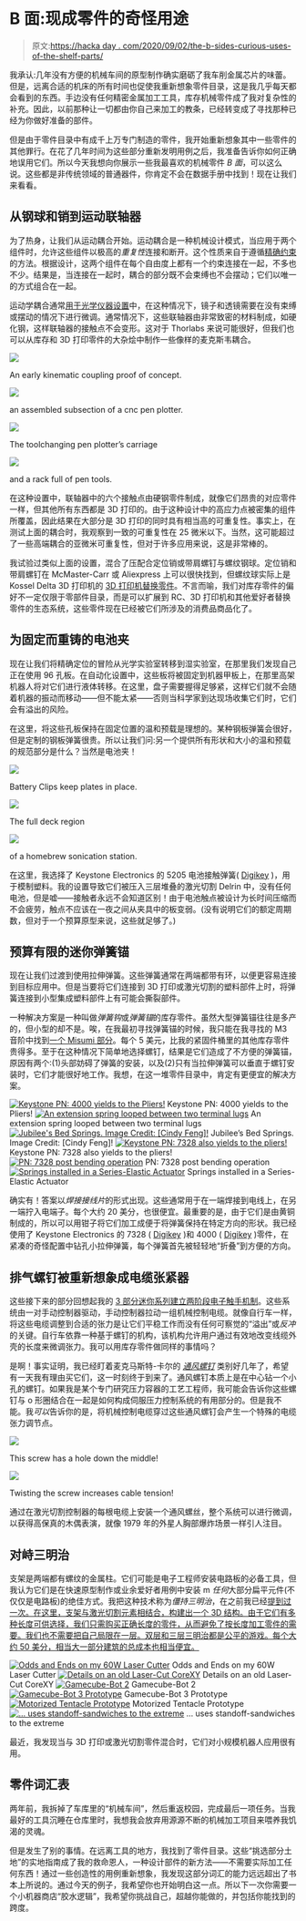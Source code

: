 # B 面:现成零件的奇怪用途

> 原文:[https://hacka day . com/2020/09/02/the-b-sides-curious-uses-of-the-shelf-parts/](https://hackaday.com/2020/09/02/the-b-sides-curious-uses-of-off-the-shelf-parts/)

我承认:几年没有方便的机械车间的原型制作确实磨砺了我车削金属芯片的味蕾。但是，远离合适的机床的所有时间也促使我重新想象零件目录，这是我几乎每天都会看到的东西。手边没有任何精密金属加工工具，库存机械零件成了我对复杂性的补充。因此，以前那种让一切都由你自己来加工的教条，已经转变成了寻找那种已经为你做好准备的部件。

但是由于零件目录中有成千上万专门制造的零件，我开始重新想象其中一些零件的其他罪行。在花了几年时间为这些部分重新发明用例之后，我准备告诉你如何正确地误用它们。所以今天我想向你展示一些我最喜欢的机械零件 *B 面*，可以这么说。这些都是非传统领域的普通器件，你肯定不会在数据手册中找到！现在让我们来看看。

## 从钢球和销到运动联轴器

为了热身，让我们从运动耦合开始。运动耦合是一种机械设计模式，当应用于两个组件时，允许这些组件以极高的*重复性*连接和断开。这个性质来自于遵循[精确约束](https://hackaday.com/2019/09/11/books-you-should-read-exact-constraint-machine-design-using-kinematic-principles/)的方法。根据设计，这两个组件在每个自由度上都有一个约束连接在一起，不多也不少。结果是，当连接在一起时，耦合的部分既不会束缚也不会摆动；它们以唯一的方式组合在一起。

运动学耦合通常[用于光学仪器设置](https://www.thorlabs.com/newgrouppage9.cfm?objectgroup_id=1546)中，在这种情况下，镜子和透镜需要在没有束缚或摆动的情况下进行微调。通常情况下，这些联轴器由非常致密的材料制成，如硬化钢，这样联轴器的接触点不会变形。这对于 Thorlabs 来说可能很好，但我们也可以从库存和 3D 打印零件的大杂烩中制作一些像样的麦克斯韦耦合。

[![](../Images/06b0d69dc72e8de5020da239b5a0997c.png)](https://hackaday.com/2020/09/02/the-b-sides-curious-uses-of-off-the-shelf-parts/44072618500_0fc2bea4d2_k/)

An early kinematic coupling proof of concept.

[![](../Images/cebd3b9847fa3825873e693ca4451785.png)](https://hackaday.com/2020/09/02/the-b-sides-curious-uses-of-off-the-shelf-parts/45993844664_86867995d0_k/)

an assembled subsection of a cnc pen plotter.

[![](../Images/a0f50c19c67df55ac87db3d4e77d9a65.png)](https://hackaday.com/2020/09/02/the-b-sides-curious-uses-of-off-the-shelf-parts/39856650733_dff6e444fa_k/)

The toolchanging pen plotter’s carriage

[![](../Images/ae2b081a1a83220e5902216f3c32ceca.png)](https://hackaday.com/2020/09/02/the-b-sides-curious-uses-of-off-the-shelf-parts/40356384963_91a4428fae_k-2/)

and a rack full of pen tools.

在这种设置中，联轴器中的六个接触点由硬钢零件制成，就像它们昂贵的对应零件一样，但其他所有东西都是 3D 打印的。由于这种设计中的高应力点被密集的组件所覆盖，因此结果在大部分是 3D 打印的同时具有相当高的可重复性。事实上，在测试上面的耦合时，我观察到一致的可重复性在 25 微米以下。当然，这可能超过了一些高端耦合的亚微米可重复性，但对于许多应用来说，这是非常棒的。

我试验过类似上面的设置，混合了压配合定位销或带肩螺钉与螺纹钢球。定位销和带肩螺钉在 McMaster-Carr 或 Aliexpress 上可以很快找到，但螺纹球实际上是 Kossel Delta 3D 打印机的 [3D 打印机替换零件](https://www.aliexpress.com/item/32646556334.html)。不言而喻，我们对库存零件的偏好不一定仅限于零部件目录，而是可以扩展到 RC、3D 打印机和其他爱好者替换零件的生态系统，这些零件现在已经被它们所涉及的消费品商品化了。

## 为固定而重铸的电池夹

现在让我们将精确定位的冒险从光学实验室转移到湿实验室，在那里我们发现自己正在使用 96 孔板。在自动化设置中，这些板将被固定到机器甲板上，在那里高架机器人将对它们进行液体转移。在这里，盘子需要握得足够紧，这样它们就不会随着机器的振动而移动——但不能太紧——否则当科学家到达现场收集它们时，它们会有溢出的风险。

在这里，将这些孔板保持在固定位置的温和预载是理想的。某种钢板弹簧会很好，但是定制的钢板弹簧很贵。所以让我们问:另一个提供所有形状和大小的温和预载的规范部分是什么？当然是电池夹！

[![](../Images/4ed6e3ecb36c8ef9ee8255aa5eb03edb.png)](https://hackaday.com/2020/09/02/the-b-sides-curious-uses-of-off-the-shelf-parts/img_20200822_153713/)

Battery Clips keep plates in place.

[![](../Images/7d0325424ac7781b5943757f85b80983.png)](https://hackaday.com/2020/09/02/the-b-sides-curious-uses-of-off-the-shelf-parts/img_20200822_153553/)

The full deck region

[![](../Images/dcecc46ea02fc9f060af09b02308536e.png)](https://hackaday.com/2020/09/02/the-b-sides-curious-uses-of-off-the-shelf-parts/img_20200822_154138/)

of a homebrew sonication station.

在这里，我选择了 Keystone Electronics 的 5205 电池接触弹簧( [Digikey](https://www.digikey.com/product-detail/en/keystone-electronics/5205/36-5205-ND/2745874) )，用于模制塑料。我的设置导致它们被压入三层堆叠的激光切割 Delrin 中，没有任何电池，但是嘘——接触者永远不会知道区别！由于电池触点被设计为长时间压缩而不会疲劳，触点不应该在一夜之间从夹具中的板变弱。(没有说明它们的额定周期数，但对于一个预算原型来说，这些就足够了。)

## 预算有限的迷你弹簧锚

现在让我们过渡到使用拉伸弹簧。这些弹簧通常在两端都带有环，以便更容易连接到目标应用中。但是当要将它们连接到 3D 打印或激光切割的塑料部件上时，将弹簧连接到小型集成塑料部件上有可能会撕裂部件。

一种解决方案是一种叫做*弹簧钩*或*弹簧锚*的库存零件。虽然大型弹簧锚往往是多产的，但小型的却不是。唉，在我最初寻找弹簧锚的时候，我只能在我寻找的 M3 音阶中找到[一个 Misumi 部分](https://us.misumi-ec.com/vona2/detail/110300266730/?HissuCode=ASPO3-10)。每个 5 美元，比我的紧固件桶里的其他库存零件贵得多。至于在这种情况下简单地选择螺钉，结果是它们造成了不方便的弹簧锚，原因有两个:(1)头部妨碍了弹簧的安装，以及(2)只有当拉伸弹簧可以垂直于螺钉安装时，它们才能很好地工作。我想，在这一堆零件目录中，肯定有更便宜的解决方案。

 [![Keystone PN: 4000 yields to the Pliers!](../Images/29b4f0b814a829ae5979c404bf123535.png "bed_spring_bend_1")](https://hackaday.com/2020/09/02/the-b-sides-curious-uses-of-off-the-shelf-parts/bed_spring_bend_1/) Keystone PN: 4000 yields to the Pliers! [![An extension spring looped between two terminal lugs](../Images/9fc5cc8c9bfa409e4e86802a39fdb586.png "bed_spring_bend_9")](https://hackaday.com/2020/09/02/the-b-sides-curious-uses-of-off-the-shelf-parts/bed_spring_bend_9/) An extension spring looped between two terminal lugs [![Jubilee's Bed Springs. Image Credit: [Cindy Feng]!](../Images/6e2f880a026bec991fb8e22c06a0e5a6.png "z_coupler_spring_installation")](https://hackaday.com/2020/09/02/the-b-sides-curious-uses-of-off-the-shelf-parts/z_coupler_spring_installation/) Jubilee’s Bed Springs. Image Credit: [Cindy Feng]! [![Keystone PN: 7328 also yields to the pliers!](../Images/d23141dc00f85d8f80512ea5ded93d71.png "spring_anchor_formation")](https://hackaday.com/2020/09/02/the-b-sides-curious-uses-of-off-the-shelf-parts/spring_anchor_formation/) Keystone PN: 7328 also yields to the pliers! [![PN: 7328 post bending operation](../Images/3518ee2a8aa2508388489befa483f81a.png "formed_spring_anchor")](https://hackaday.com/2020/09/02/the-b-sides-curious-uses-of-off-the-shelf-parts/formed_spring_anchor/) PN: 7328 post bending operation [![Springs installed in a Series-Elastic Actuator](../Images/d0d0b1bb0cf16c7b07c3e48f17b0efc4.png "IMG_20200501_132326")](https://hackaday.com/2020/09/02/the-b-sides-curious-uses-of-off-the-shelf-parts/img_20200501_132326/) Springs installed in a Series-Elastic Actuator

确实有！答案以*焊接接线片*的形式出现。这些通常用于在一端焊接到电线上，在另一端拧入电端子。每个大约 20 美分，也很便宜。最重要的是，由于它们是由黄铜制成的，所以可以用钳子将它们加工成便于将弹簧保持在特定方向的形状。我已经使用了 Keystone Electronics 的 7328 ( [Digikey](https://www.digikey.com/product-detail/en/keystone-electronics/7328/36-7328-ND/316697) )和 4000 ( [Digikey](https://www.digikey.com/product-detail/en/keystone-electronics/4000/36-4000-ND/316071) )零件，在紧凑的奇怪配置中钻孔小拉伸弹簧，每个弹簧首先被轻轻地“折叠”到方便的方向。

## 排气螺钉被重新想象成电缆张紧器

这些接下来的部分回想起我的 [3 部分迷你系列建立两阶段电子触手机制](https://hackaday.com/2016/09/13/the-bootup-guide-to-homebrew-two-stage-tentacle-mechanisms/)。这些系统由一对手动控制器驱动，手动控制器拉动一组机械控制电缆。就像自行车一样，将这些电缆调整到合适的张力是让它们平稳工作而没有任何可察觉的“溢出”或*反冲*的关键。自行车依靠一种基于螺钉的机构，该机构允许用户通过有效地改变线缆外壳的长度来微调张力。我可以用库存零件做同样的事情吗？

是啊！事实证明，我已经盯着麦克马斯特-卡尔的 [*通风螺钉*](https://www.mcmaster.com/screws/system-of-measurement~metric/socket-head-screws/vented-socket-head-screws-6/thread-size~m3/) 类别好几年了，希望有一天我有理由买它们，这一时刻终于到来了。通风螺钉本质上是在中心钻一个小孔的螺钉。如果我是某个专门研究压力容器的工艺工程师，我可能会告诉你这些螺钉与 o 形圈结合在一起是如何构成伺服压力控制系统的有用部分的。但是我不能。我*可以*告诉你的是，将机械控制电缆穿过这些通风螺钉会产生一个特殊的电缆张力调节点。

[![](../Images/7341c90ae748866e73901d21a3be742f.png)](https://hackaday.com/2020/09/02/the-b-sides-curious-uses-of-off-the-shelf-parts/img_20181029_214908/)

This screw has a hole down the middle!

[![](../Images/79788c031d72b38acf9f56633703c8c0.png)](https://hackaday.com/2020/09/02/the-b-sides-curious-uses-of-off-the-shelf-parts/img_20181029_214734/)

Twisting the screw increases cable tension!

通过在激光切割控制器的每根电缆上安装一个通风螺丝，整个系统可以进行微调，以获得高保真的木偶表演，就像 1979 年的外星人胸部爆炸场景一样引人注目。

## 对峙三明治

支架是两端都有螺纹的金属柱。它们可能是电子工程师安装电路板的必备工具，但我认为它们是在快速原型制作或业余爱好者用例中安装 m *任何*大部分扁平元件(不仅仅是电路板)的绝佳方式。我把这种技术称为*僵持三明治*，在之前我已经[提到过一次。在这里，支架与激光切割元素相结合，构建出一个 3D 结构。由于它们有多种长度可供选择，我们只需购买正确长度的零件，从而避免了按长度加工零件的需要。我们也不需要把自己局限在一层。双层和三层三明治都是公平的游戏。每个大约 50 美分，相当大一部分建筑的总成本也相当便宜。](https://hackaday.com/2019/02/08/eight-years-of-partmaking-a-love-story-for-parts/)

 [![Odds and Ends on my 60W Laser Cutter](../Images/3431da63664f0cb42e9fb81a080eb12e.png "30680747325_b1d6228caf_c")](https://hackaday.com/2020/09/02/the-b-sides-curious-uses-of-off-the-shelf-parts/30680747325_b1d6228caf_c/) Odds and Ends on my 60W Laser Cutter [![Details on an old Laser-Cut CoreXY](../Images/843e949fd40f183c68a3cfb5b82660b3.png "16312338077_83ebfe94b2_c")](https://hackaday.com/2020/09/02/the-b-sides-curious-uses-of-off-the-shelf-parts/16312338077_83ebfe94b2_c/) Details on an old Laser-Cut CoreXY [![Gamecube-Bot 2](../Images/363b28d049abf22c5749daf07c882f5f.png "gamecube-bot-standoff-sandwich")](https://hackaday.com/2020/09/02/the-b-sides-curious-uses-of-off-the-shelf-parts/gamecube-bot-standoff-sandwich/) Gamecube-Bot 2 [![Gamecube-Bot 3 Prototype](../Images/75a75d444d254491b8e8a35c2057e6ea.png "21776453222_7f4d8ea4a8_c")](https://hackaday.com/2020/09/02/the-b-sides-curious-uses-of-off-the-shelf-parts/21776453222_7f4d8ea4a8_c/) Gamecube-Bot 3 Prototype [![Motorized Tentacle Prototype](../Images/3c68840f5be4ed5944b0a92d39c5c111.png "IMG_9785")](https://hackaday.com/2020/09/02/the-b-sides-curious-uses-of-off-the-shelf-parts/img_9785/) Motorized Tentacle Prototype [![... uses standoff-sandwiches to the extreme](../Images/c30f8032a7ffa05868775c458d50ee17.png "IMG_9788")](https://hackaday.com/2020/09/02/the-b-sides-curious-uses-of-off-the-shelf-parts/img_9788/) … uses standoff-sandwiches to the extreme

最近，我发现当与 3D 打印或激光切割零件混合时，它们对小规模机器人应用很有用。

## 零件词汇表

两年前，我拆掉了车库里的“机械车间”，然后重返校园，完成最后一项任务。当我最好的工具沉睡在仓库里时，我想我会放弃用源源不断的机械加工项目来喂养我饥渴的灵魂。

但是发生了别的事情。在远离工具的地方，我找到了零件目录。这些“挑选部分土地”的实地指南成了我的救命恩人，一种设计部件的新方法——不需要实际加工任何东西！通过一些创造性的用例重新想象，我发现这部分词汇的能力远远超出了书本上所说的。通过今天的例子，我希望你也开始明白这一点。所以下一次你需要一个小机器商店“胶水逻辑”，我希望你挑战自己，超越你能做的，并包括你能找到的跨度。